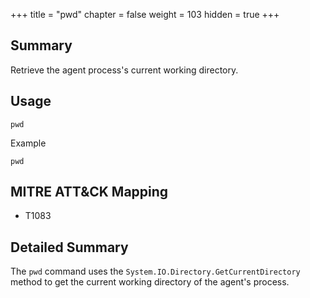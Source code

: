 +++
title = "pwd"
chapter = false
weight = 103
hidden = true
+++

## Summary
Retrieve the agent process's current working directory.

## Usage
```
pwd
```
Example
```
pwd
```
## MITRE ATT&CK Mapping

- T1083

## Detailed Summary
The `pwd` command uses the `System.IO.Directory.GetCurrentDirectory` method to get the current working directory of the agent's process.
